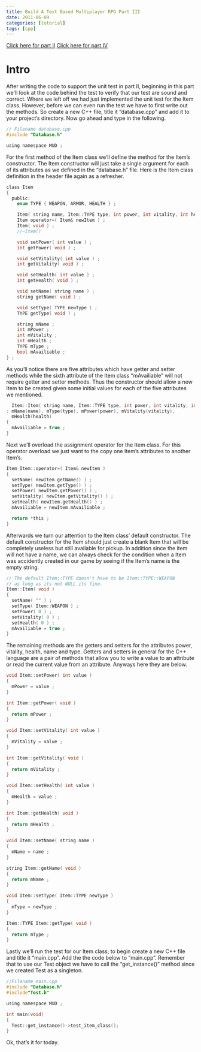 ```yaml
---
title: Build A Text Based Multiplayer RPG Part III
date: 2011-06-09
categories: [tutorial]
tags: [cpp]
---
```

[Click here for part II][link_part_2]
[Click here for part IV][link_part_4]

# Intro

After writing the code to support the unit test in part II, beginning in this part we'll look at the code behind the test to verify that our test are sound and correct.
Where we left off we had just implemented the unit test for the Item class. However, before we can even run the test we have to first write out the methods. So create a new C++ file, title it “database.cpp” and add it to your project’s directory. Now go ahead and type in the following.
```c
// Filename database.cpp
#include "Database.h"

using namespace MUD ;
```
For the first method of the Item class we’ll define the method for the Item’s constructor. The Item constructor will just take a single argument for each of its attributes as we defined in the “database.h” file. Here is the Item class definition in the header file again as a refresher.
```c
class Item
{
  public:
    enum TYPE { WEAPON, ARMOR, HEALTH } ;

    Item( string name, Item::TYPE type, int power, int vitality, int health ) ;
    Item operator=( Item& newItem ) ;
    Item( void ) ;
    //~Item()

    void setPower( int value ) ;
    int getPower( void ) ;

    void setVitality( int value ) ;
    int getVitality( void ) ;

    void setHealth( int value ) ;
    int getHealth( void ) ;

    void setName( string name ) ;
    string getName( void ) ;

    void setType( TYPE newType ) ;
    TYPE getType( void ) ;

    string mName ;
    int mPower ;
    int mVitality ;
    int mHealth ;
    TYPE mType ;
    bool mAvailiable ;
} ;
```
As you’ll notice there are five attributes which have getter and setter methods while the sixth attribute of the Item class “mAvailiable” will not require getter and setter methods. Thus the constructor should allow a new Item to be created given some initial values for each of the five attributes we mentioned.
```c
  Item::Item( string name, Item::TYPE type, int power, int vitality, int health ) 
: mName(name), mType(type), mPower(power), mVitality(vitality), 
  mHealth(health)
{
  mAvailiable = true ;
}
```
Next we’ll overload the assignment operator for the Item class. For this operator overload we just want to the copy one Item’s attributes to another Item’s.  
```c
Item Item::operator=( Item& newItem )
{
  setName( newItem.getName() ) ;
  setType( newItem.getType() ) ;
  setPower( newItem.getPower() ) ;
  setVitality( newItem.getVitality() ) ;
  setHealth( newItem.getHealth() ) ;
  mAvailiable = newItem.mAvailiable ;

  return *this ;
}
```
Afterwards we turn our attention to the Item class’ default constructor. The default constructor for the Item should just create a blank Item that will be completely useless but still available for pickup. In addition since the item will not have a name, we can always check for the condition when a Item was accidently created in our game by seeing if the Item’s name is the empty string.
```c
// The default Item::TYPE doesn't have to be Item::TYPE::WEAPON
// as long as its not NULL its fine.
Item::Item( void )
{
  setName( "" ) ;
  setType( Item::WEAPON ) ;
  setPower( 0 ) ;
  setVitality( 0 ) ;
  setHealth( 0 ) ;
  mAvailiable = true ;
}
```
The remaining methods are the getters and setters for the attributes power, vitality, health, name and type. Getters and setters in general for the C++ language are a pair of methods that allow you to write a value to an attribute or read the current value from an attribute. Anyways here they are below. 
```c
void Item::setPower( int value )
{
  mPower = value ;
}

int Item::getPower( void )
{
  return mPower ;
}

void Item::setVitality( int value )
{
  mVitality = value ;
}

int Item::getVitality( void )
{
  return mVitality ;
}

void Item::setHealth( int value )
{
  mHealth = value ;
}

int Item::getHealth( void )
{
  return mHealth ;
}

void Item::setName( string name )
{
  mName = name ;
}

string Item::getName( void )
{
  return mName ;
}

void Item::setType( Item::TYPE newType )
{
  mType = newType ;
}

Item::TYPE Item::getType( void )
{
  return mType ;
}
```
Lastly we’ll run the test for our Item class; to begin create a new C++ file and title it “main.cpp”. Add the the code below to “main.cpp”. Remember that to use our Test object we have to call the “get_instance()” method since we created Test as a singleton. 
```c
//Filename main.cpp
#include "Database.h"
#include"Test.h"

using namespace MUD ;

int main(void)
{
  Test::get_instance()->test_item_class();
}
```
Ok, that’s it for today.

[link_part_2]: /2011/06/08/textbasedrpgpart2
[link_part_4]: /2011/06/11/textbasedrpgpart4
